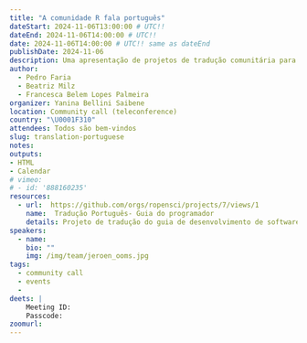 ```yaml
---
title: "A comunidade R fala português"
dateStart: 2024-11-06T13:00:00 # UTC!!
dateEnd: 2024-11-06T14:00:00 # UTC!!
date: 2024-11-06T14:00:00 # UTC!! same as dateEnd
publishDate: 2024-11-06
description: Uma apresentação de projetos de tradução comunitária para o português na comunidade R.
author:
  - Pedro Faria
  - Beatriz Milz
  - Francesca Belem Lopes Palmeira 
organizer: Yanina Bellini Saibene
location: Community call (teleconference)
country: "\U0001F310"
attendees: Todos são bem-vindos
slug: translation-portuguese
notes: 
outputs:
- HTML
- Calendar 
# vimeo:
# - id: '888160235'
resources:
  - url:  https://github.com/orgs/ropensci/projects/7/views/1
    name:  Tradução Português- Guia do programador
    details: Projeto de tradução do guia de desenvolvimento de software rOpenSci para português.
speakers:  
  - name: 
    bio: ""
    img: /img/team/jeroen_ooms.jpg
tags:
  - community call
  - events
  - 
deets: |
    Meeting ID:   
    Passcode: 
zoomurl: 
---
```


